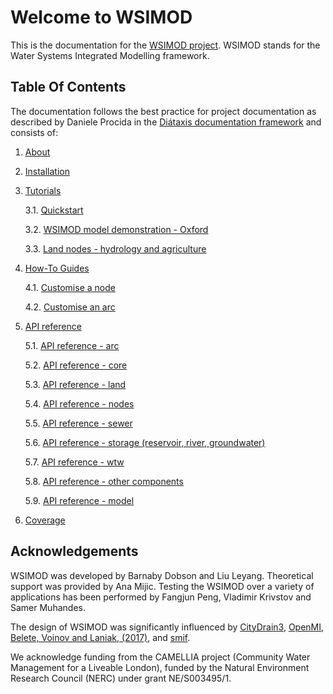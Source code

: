 # Welcome to WSIMOD

This is the documentation for the [WSIMOD project](https://github.com/barneydobson/wsi).
WSIMOD stands for the Water Systems Integrated Modelling framework.

## Table Of Contents

The documentation follows the best practice for
project documentation as described by Daniele Procida
in the [Diátaxis documentation framework](https://diataxis.fr/)
and consists of:

1. [About](./paper/paper.md)

2. [Installation](installation.md)

3. [Tutorials](tutorials.md)
    
    3.1. [Quickstart](./demo/scripts/quickstart_demo.py)
    
    3.2. [WSIMOD model demonstration - Oxford](./demo/scripts/oxford_demo.py)
    
    3.3. [Land nodes - hydrology and agriculture](./demo/scripts/land_demo.py)

4. [How-To Guides](how-to.md)

    4.1. [Customise a node](./demo/scripts/customise_a_node.py)

    4.2. [Customise an arc](./demo/scripts/customise_an_arc.py)

5. [API reference](reference.md)
    
    5.1. [API reference - arc](reference-arc.md)
    
    5.2. [API reference - core](reference-core.md)
    
    5.3. [API reference - land](reference-land.md)
    
    5.4. [API reference - nodes](reference-nodes.md)
    
    5.5. [API reference - sewer](reference-sewer.md)
    
    5.6. [API reference - storage (reservoir, river, groundwater)](reference-storage.md)
    
    5.7. [API reference - wtw](reference-wtw.md)
    
    5.8. [API reference - other components](reference-other.md)

    5.9. [API reference - model](reference-model.md)

6. [Coverage](coverage.md)

## Acknowledgements

WSIMOD was developed by Barnaby Dobson and Liu Leyang. 
Theoretical support was provided by Ana Mijic.
Testing the WSIMOD over a variety of applications has been performed by 
Fangjun Peng, Vladimir Krivstov and Samer Muhandes.

The design of WSIMOD was significantly influenced by 
[CityDrain3](https://github.com/gregorburger/CityDrain3), 
[OpenMI](https://www.ogc.org/standards/openmi), 
[Belete, Voinov and Laniak, (2017)](https://doi.org/10.1016/j.envsoft.2016.10.013), 
and [smif](https://github.com/tomalrussell/smif).

We acknowledge funding from the CAMELLIA project (Community Water Management 
for a Liveable London), funded by the Natural Environment Research Council 
(NERC) under grant NE/S003495/1.